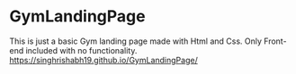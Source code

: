 # GymLandingPage
This is just a basic Gym landing page made with Html and Css. Only Front-end included with no functionality.
https://singhrishabh19.github.io/GymLandingPage/
